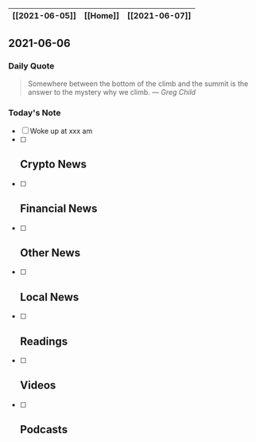 | [[2021-06-05]] | [[Home]] | [[2021-06-07]] |
| :------------: | :------: | :------------: |

## 2021-06-06 

### Daily Quote
> Somewhere between the bottom of the climb and the summit is the answer to the mystery why we climb.
> &mdash; <cite>Greg Child</cite>

### Today's Note
- [ ] Woke up at xxx am
- [ ] Crypto News
	- 
- [ ] Financial News
	- 
- [ ] Other News
	- 
- [ ] Local News
	-
- [ ] Readings
	- 
- [ ] Videos
	- 
- [ ] Podcasts
	- 
